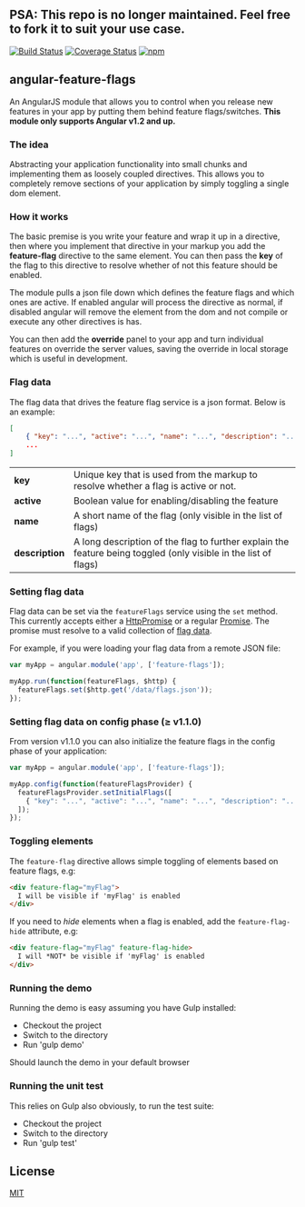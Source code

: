 ## PSA: This repo is no longer maintained. Feel free to fork it to suit your use case.

[![Build Status](https://img.shields.io/travis/michaeltaranto/angular-feature-flags/master.svg?style=flat-square)](https://travis-ci.org/michaeltaranto/angular-feature-flags)
[![Coverage Status](https://img.shields.io/coveralls/michaeltaranto/angular-feature-flags.svg?style=flat-square)](https://coveralls.io/github/michaeltaranto/angular-feature-flags?branch=master)
[![npm](https://img.shields.io/npm/v/angular-feature-flags.svg?style=flat-square)](https://www.npmjs.com/package/angular-feature-flags)

## angular-feature-flags

An AngularJS module that allows you to control when you release new features in your app by putting them behind feature flags/switches. **This module only supports Angular v1.2 and up.**


### The idea

Abstracting your application functionality into small chunks and implementing them as loosely coupled directives. This allows you to completely remove sections of your application by simply toggling a single dom element.


### How it works

The basic premise is you write your feature and wrap it up in a directive, then where you implement that directive in your markup you add the **feature-flag** directive to the same element. You can then pass the **key** of the flag to this directive to resolve whether of not this feature should be enabled.

The module pulls a json file down which defines the feature flags and which ones are active. If enabled angular will process the directive as normal, if disabled angular will remove the element from the dom and not compile or execute any other directives is has.

You can then add the **override** panel to your app and turn individual features on override the server values, saving the override in local storage which is useful in development.


### Flag data

The flag data that drives the feature flag service is a json format. Below is an example:
```json
[
    { "key": "...", "active": "...", "name": "...", "description": "..." },
    ...
]
```
<table>
   <tr>
    <td><b>key</b></td>
    <td>Unique key that is used from the markup to resolve whether a flag is active or not.</td>
   </tr>
   <tr>
    <td><b>active</b></td>
    <td>Boolean value for enabling/disabling the feature</td>
   </tr>
   <tr>
    <td><b>name</b></td>
    <td>A short name of the flag (only visible in the list of flags)</td>
   </tr>
   <tr>
    <td><b>description</b></td>
    <td>A long description of the flag to further explain the feature being toggled (only visible in the list of flags)</td>
   </tr>
</table>


### Setting flag data

Flag data can be set via the `featureFlags` service using the `set` method. This currently accepts either a [HttpPromise](https://docs.angularjs.org/api/ng/service/$http) or a regular [Promise](https://docs.angularjs.org/api/ng/service/$q). The promise must resolve to a valid collection of [flag data](#flag-data).

For example, if you were loading your flag data from a remote JSON file:

```js
var myApp = angular.module('app', ['feature-flags']);

myApp.run(function(featureFlags, $http) {
  featureFlags.set($http.get('/data/flags.json'));
});
```

### Setting flag data on config phase (≥ v1.1.0)

From version v1.1.0 you can also initialize the feature flags in the config phase of your application:

```js
var myApp = angular.module('app', ['feature-flags']);

myApp.config(function(featureFlagsProvider) {
  featureFlagsProvider.setInitialFlags([
    { "key": "...", "active": "...", "name": "...", "description": "..." },
  ]);
});
```

### Toggling elements

The `feature-flag` directive allows simple toggling of elements based on feature flags, e.g:

```html
<div feature-flag="myFlag">
  I will be visible if 'myFlag' is enabled
</div>
```

If you need to *hide* elements when a flag is enabled, add the `feature-flag-hide` attribute, e.g:

```html
<div feature-flag="myFlag" feature-flag-hide>
  I will *NOT* be visible if 'myFlag' is enabled
</div>
```

### Running the demo

Running the demo is easy assuming you have Gulp installed:

- Checkout the project
- Switch to the directory
- Run 'gulp demo'

Should launch the demo in your default browser


### Running the unit test

This relies on Gulp also obviously, to run the test suite:

- Checkout the project
- Switch to the directory
- Run 'gulp test'


## License

[MIT](http://michaeltaranto.mit-license.org)
